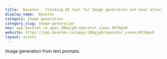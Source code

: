 ```yaml
---
title:  Baseten - Trending AI tool for Image generation and best alternatives
display_name:  Baseten
category: Image generation
category_slug: image-generation
key: app_baseten_co_apps_1Bbgjg0_operator_views_6PJApo0
website: https://app.baseten.co/apps/1Bbgjg0/operator_views/6PJApo0
layout: aitool
---
```


Image generation from text prompts.
